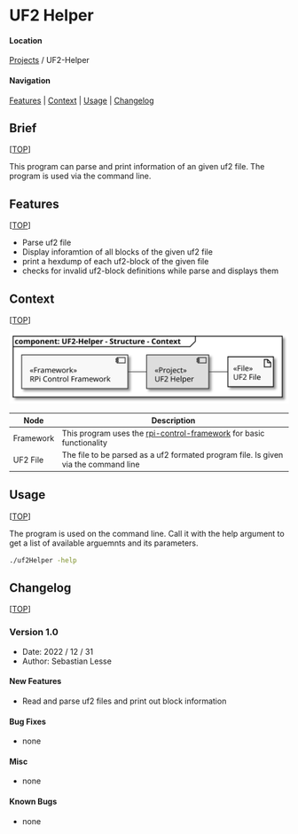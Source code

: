 # UF2 Helper

#### Location

[Projects](../README.md) / UF2-Helper

#### Navigation

[Features](#features) | [Context](#context) | [Usage](#usage) | [Changelog](#changelog)

## Brief
[[TOP](#location)]

This program can parse and print information of an given uf2 file.
The program is used via the command line.

## Features
[[TOP](#location)]

- Parse uf2 file
- Display inforamtion of all blocks of the given uf2 file
- print a hexdump of each uf2-block of the given file
- checks for invalid uf2-block definitions while parse and displays them

## Context
[[TOP](#location)]

![Context](uml/img/uf2_helper_diagram_structure_context.svg )

| Node      | Description                                                                         |
|-----------|-------------------------------------------------------------------------------------|
| Framework | This program uses the [rpi-control-framework](https://github.com/smuuze/rpi_control_frmwrk) for basic functionality             |
| UF2 File  | The file to be parsed as a uf2 formated program file. Is given via the command line |

## Usage
[[TOP](#location)]

The program is used on the command line. Call it with the help argument to get a list of available arguemnts
and its parameters.

```Bash
./uf2Helper -help
```

## Changelog
[[TOP](#location)]

### Version 1.0

- Date: 2022 / 12 / 31
- Author: Sebastian Lesse

#### New Features

- Read and parse uf2 files and print out block information

#### Bug Fixes

- none

#### Misc

- none

#### Known Bugs

- none